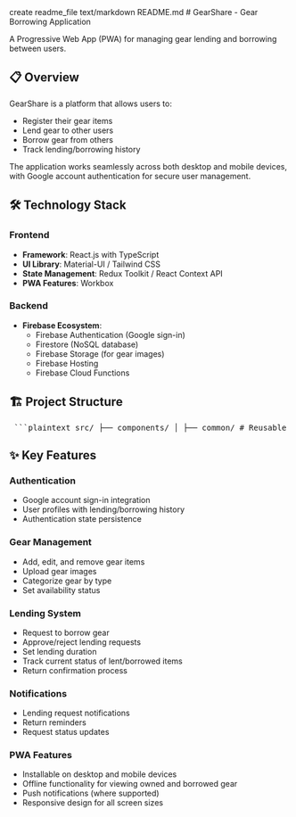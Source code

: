 <invoke name="artifacts">
<parameter name="command">create</parameter>
<parameter name="id">readme_file</parameter>
<parameter name="type">text/markdown</parameter>
<parameter name="title">README.md</parameter>
<parameter name="content"># GearShare - Gear Borrowing Application

A Progressive Web App (PWA) for managing gear lending and borrowing between users.

## 📋 Overview

GearShare is a platform that allows users to:
- Register their gear items
- Lend gear to other users
- Borrow gear from others
- Track lending/borrowing history

The application works seamlessly across both desktop and mobile devices, with Google account authentication for secure user management.

## 🛠️ Technology Stack

### Frontend
- **Framework**: React.js with TypeScript
- **UI Library**: Material-UI / Tailwind CSS
- **State Management**: Redux Toolkit / React Context API
- **PWA Features**: Workbox

### Backend
- **Firebase Ecosystem**:
  - Firebase Authentication (Google sign-in)
  - Firestore (NoSQL database)
  - Firebase Storage (for gear images)
  - Firebase Hosting
  - Firebase Cloud Functions

## 🏗️ Project Structure
<pre lang="markdown"> ```plaintext src/ ├── components/ │ ├── common/ # Reusable UI components │ ├── gear/ # Gear-related components │ ├── auth/ # Authentication components │ └── transactions/ # Lending/borrowing components ├── pages/ │ ├── Home.tsx │ ├── MyGear.tsx │ ├── BorrowedGear.tsx │ ├── LentGear.tsx │ └── Profile.tsx ├── services/ │ ├── authService.ts # Firebase auth methods │ ├── gearService.ts # Gear CRUD operations │ └── lendingService.ts # Lending/borrowing logic ├── hooks/ │ └── useAuth.ts # Custom auth hook ├── context/ │ └── AuthContext.tsx # User context provider └── App.tsx ``` </pre>

## ✨ Key Features

### Authentication
- Google account sign-in integration
- User profiles with lending/borrowing history
- Authentication state persistence

### Gear Management
- Add, edit, and remove gear items
- Upload gear images
- Categorize gear by type
- Set availability status

### Lending System
- Request to borrow gear
- Approve/reject lending requests
- Set lending duration
- Track current status of lent/borrowed items
- Return confirmation process

### Notifications
- Lending request notifications
- Return reminders
- Request status updates

### PWA Features
- Installable on desktop and mobile devices
- Offline functionality for viewing owned and borrowed gear
- Push notifications (where supported)
- Responsive design for all screen sizes
